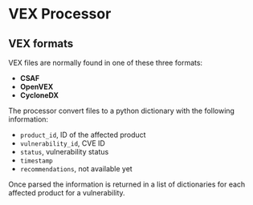 # VEX Processor

## VEX formats

VEX files are normally found in one of these three formats:

- **CSAF**
- **OpenVEX**
- **CycloneDX**

The processor convert files to a python dictionary with the following information:

- `product_id`, ID of the affected product
- `vulnerability_id`, CVE ID
- `status`, vulnerability status
- `timestamp`
- `recommendations`, not available yet

Once parsed the information is returned in a list of dictionaries for each affected product for a vulnerability.